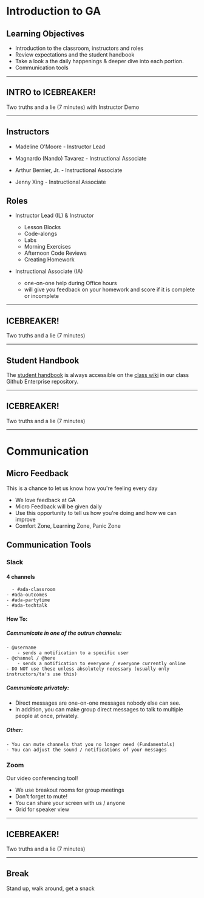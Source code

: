# Introduction to GA

## Learning Objectives

- Introduction to the classroom, instructors and roles
- Review expectations and the student handbook
- Take a look a the daily happenings & deeper dive into each portion.
- Communication tools


<hr>

## INTRO to ICEBREAKER!

Two truths and a lie (7 minutes) with Instructor Demo

<hr>

## Instructors

- Madeline O'Moore - Instructor Lead
- Magnardo (Nando) Tavarez - Instructional Associate

- Arthur Bernier, Jr. - Instructional Associate
- Jenny Xing - Instructional Associate


## Roles

- Instructor Lead (IL) & Instructor 
  - Lesson Blocks
  - Code-alongs
  - Labs
  - Morning Exercises
  - Afternoon Code Reviews
  - Creating Homework

- Instructional Associate (IA)
  - one-on-one help during Office hours
  - will give you feedback on your homework and score if it is complete or incomplete

<hr>

## ICEBREAKER!

Two truths and a lie (7 minutes)

<hr>

## Student Handbook

The [student handbook](../../../../../wiki/Student-Handbook) is always accessible on the [class wiki](../../../../../wiki) in our class Github Enterprise repository.


<hr>

## ICEBREAKER!
Two truths and a lie (7 minutes)

<hr>

# Communication

## Micro Feedback

This is a chance to let us know how you're feeling every day

- We love feedback at GA
- Micro Feedback will be given daily
- Use this opportunity to tell us how you're doing and how we can improve
- Comfort Zone, Learning Zone, Panic Zone


## Communication Tools

### Slack

#### 4 channels

	  - #ada-classroom
    - #ada-outcomes
    - #ada-partytime
    - #ada-techtalk


#### How To:

##### Communicate in one of the outrun channels:

	- @username
		- sends a notification to a specific user
	- @channel / @here
		- sends a notification to everyone / everyone currently online
    - DO NOT use these unless absolutely necessary (usually only instructors/ta's use this)

##### Communicate privately:

- Direct messages are one-on-one messages nobody else can see.
- In addition, you can make group direct messages to talk to multiple people at once, privately.

##### Other:

	- You can mute channels that you no longer need (Fundamentals)
	- You can adjust the sound / notifications of your messages

### Zoom

Our video conferencing tool!

- We use breakout rooms for group meetings
- Don't forget to mute!
- You can share your screen with us / anyone
- Grid for speaker view

<hr>

## ICEBREAKER!

Two truths and a lie (7 minutes)

<hr>

## Break

Stand up, walk around, get a snack
